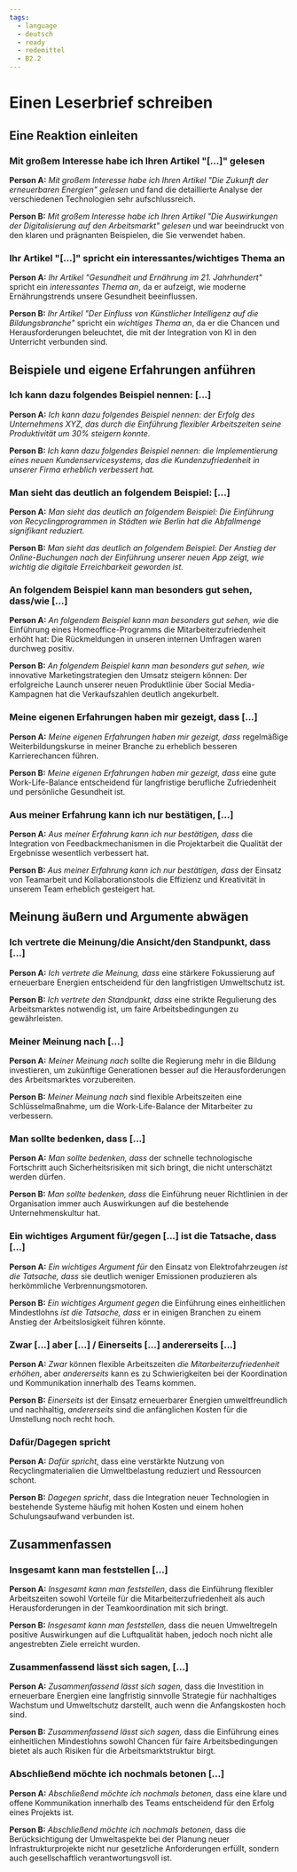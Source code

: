```yaml
---
tags:
  - language
  - deutsch
  - ready
  - redemittel
  - B2.2
---
```


# Einen Leserbrief schreiben

## Eine Reaktion einleiten

### Mit großem Interesse habe ich Ihren Artikel "[...]" gelesen

**Person A:** _Mit großem Interesse habe ich Ihren Artikel "Die Zukunft der erneuerbaren Energien" gelesen_ und fand die detaillierte Analyse der verschiedenen Technologien sehr aufschlussreich.

**Person B:** _Mit großem Interesse habe ich Ihren Artikel "Die Auswirkungen der Digitalisierung auf den Arbeitsmarkt" gelesen_ und war beeindruckt von den klaren und prägnanten Beispielen, die Sie verwendet haben.

### Ihr Artikel "[...]" spricht ein interessantes/wichtiges Thema an

**Person A:** _Ihr Artikel "Gesundheit und Ernährung im 21. Jahrhundert"_ spricht ein _interessantes Thema an_, da er aufzeigt, wie moderne Ernährungstrends unsere Gesundheit beeinflussen.

**Person B:** _Ihr Artikel "Der Einfluss von Künstlicher Intelligenz auf die Bildungsbranche"_ spricht ein _wichtiges Thema an_, da er die Chancen und Herausforderungen beleuchtet, die mit der Integration von KI in den Unterricht verbunden sind.

## Beispiele und eigene Erfahrungen anführen

### Ich kann dazu folgendes Beispiel nennen: [...]

**Person A:** _Ich kann dazu folgendes Beispiel nennen: der Erfolg des Unternehmens XYZ, das durch die Einführung flexibler Arbeitszeiten seine Produktivität um 30% steigern konnte._

**Person B:** _Ich kann dazu folgendes Beispiel nennen: die Implementierung eines neuen Kundenservicesystems, das die Kundenzufriedenheit in unserer Firma erheblich verbessert hat._

### Man sieht das deutlich an folgendem Beispiel: [...]

**Person A:** _Man sieht das deutlich an folgendem Beispiel: Die Einführung von Recyclingprogrammen in Städten wie Berlin hat die Abfallmenge signifikant reduziert._

**Person B:** _Man sieht das deutlich an folgendem Beispiel: Der Anstieg der Online-Buchungen nach der Einführung unserer neuen App zeigt, wie wichtig die digitale Erreichbarkeit geworden ist._

### An folgendem Beispiel kann man besonders gut sehen, dass/wie [...]

**Person A:** _An folgendem Beispiel kann man besonders gut sehen, wie_ die Einführung eines Homeoffice-Programms die Mitarbeiterzufriedenheit erhöht hat: Die Rückmeldungen in unseren internen Umfragen waren durchweg positiv.

**Person B:** _An folgendem Beispiel kann man besonders gut sehen, wie_ innovative Marketingstrategien den Umsatz steigern können: Der erfolgreiche Launch unserer neuen Produktlinie über Social Media-Kampagnen hat die Verkaufszahlen deutlich angekurbelt.

### Meine eigenen Erfahrungen haben mir gezeigt, dass [...]

**Person A:** _Meine eigenen Erfahrungen haben mir gezeigt, dass_ regelmäßige Weiterbildungskurse in meiner Branche zu erheblich besseren Karrierechancen führen.

**Person B:** _Meine eigenen Erfahrungen haben mir gezeigt, dass_ eine gute Work-Life-Balance entscheidend für langfristige berufliche Zufriedenheit und persönliche Gesundheit ist.

### Aus meiner Erfahrung kann ich nur bestätigen, [...]

**Person A:** _Aus meiner Erfahrung kann ich nur bestätigen, dass_ die Integration von Feedbackmechanismen in die Projektarbeit die Qualität der Ergebnisse wesentlich verbessert hat.

**Person B:** _Aus meiner Erfahrung kann ich nur bestätigen, dass_ der Einsatz von Teamarbeit und Kollaborationstools die Effizienz und Kreativität in unserem Team erheblich gesteigert hat.

## Meinung äußern und Argumente abwägen

### Ich vertrete die Meinung/die Ansicht/den Standpunkt, dass [...]

**Person A:** _Ich vertrete die Meinung, dass_ eine stärkere Fokussierung auf erneuerbare Energien entscheidend für den langfristigen Umweltschutz ist.

**Person B:** _Ich vertrete den Standpunkt, dass_ eine strikte Regulierung des Arbeitsmarktes notwendig ist, um faire Arbeitsbedingungen zu gewährleisten.

### Meiner Meinung nach [...]

**Person A:** _Meiner Meinung nach_ sollte die Regierung mehr in die Bildung investieren, um zukünftige Generationen besser auf die Herausforderungen des Arbeitsmarktes vorzubereiten.

**Person B:** _Meiner Meinung nach_ sind flexible Arbeitszeiten eine Schlüsselmaßnahme, um die Work-Life-Balance der Mitarbeiter zu verbessern.

### Man sollte bedenken, dass [...]

**Person A:** _Man sollte bedenken, dass_ der schnelle technologische Fortschritt auch Sicherheitsrisiken mit sich bringt, die nicht unterschätzt werden dürfen.

**Person B:** _Man sollte bedenken, dass_ die Einführung neuer Richtlinien in der Organisation immer auch Auswirkungen auf die bestehende Unternehmenskultur hat.

### Ein wichtiges Argument für/gegen [...] ist die Tatsache, dass [...]

**Person A:** _Ein wichtiges Argument für_ den Einsatz von Elektrofahrzeugen _ist die Tatsache, dass_ sie deutlich weniger Emissionen produzieren als herkömmliche Verbrennungsmotoren.

**Person B:** _Ein wichtiges Argument gegen_ die Einführung eines einheitlichen Mindestlohns _ist die Tatsache, dass_ er in einigen Branchen zu einem Anstieg der Arbeitslosigkeit führen könnte.

### Zwar [...] aber [...] / Einerseits [...] andererseits [...]

**Person A:** _Zwar_ können flexible Arbeitszeiten _die Mitarbeiterzufriedenheit erhöhen_, aber _andererseits_ kann es zu Schwierigkeiten bei der Koordination und Kommunikation innerhalb des Teams kommen.

**Person B:** _Einerseits_ ist der Einsatz erneuerbarer Energien umweltfreundlich und nachhaltig, _andererseits_ sind die anfänglichen Kosten für die Umstellung noch recht hoch.

### Dafür/Dagegen spricht

**Person A:** _Dafür spricht_, dass eine verstärkte Nutzung von Recyclingmaterialien die Umweltbelastung reduziert und Ressourcen schont.

**Person B:** _Dagegen spricht_, dass die Integration neuer Technologien in bestehende Systeme häufig mit hohen Kosten und einem hohen Schulungsaufwand verbunden ist.

## Zusammenfassen

### Insgesamt kann man feststellen [...]

**Person A:** _Insgesamt kann man feststellen,_ dass die Einführung flexibler Arbeitszeiten sowohl Vorteile für die Mitarbeiterzufriedenheit als auch Herausforderungen in der Teamkoordination mit sich bringt.

**Person B:** _Insgesamt kann man feststellen,_ dass die neuen Umweltregeln positive Auswirkungen auf die Luftqualität haben, jedoch noch nicht alle angestrebten Ziele erreicht wurden.

### Zusammenfassend lässt sich sagen, [...]

**Person A:** _Zusammenfassend lässt sich sagen,_ dass die Investition in erneuerbare Energien eine langfristig sinnvolle Strategie für nachhaltiges Wachstum und Umweltschutz darstellt, auch wenn die Anfangskosten hoch sind.

**Person B:** _Zusammenfassend lässt sich sagen,_ dass die Einführung eines einheitlichen Mindestlohns sowohl Chancen für faire Arbeitsbedingungen bietet als auch Risiken für die Arbeitsmarktstruktur birgt.

### Abschließend möchte ich nochmals betonen [...]

**Person A:** _Abschließend möchte ich nochmals betonen,_ dass eine klare und offene Kommunikation innerhalb des Teams entscheidend für den Erfolg eines Projekts ist.

**Person B:** _Abschließend möchte ich nochmals betonen,_ dass die Berücksichtigung der Umweltaspekte bei der Planung neuer Infrastrukturprojekte nicht nur gesetzliche Anforderungen erfüllt, sondern auch gesellschaftlich verantwortungsvoll ist.
